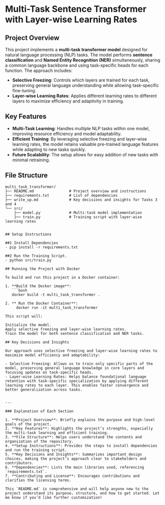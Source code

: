 # Multi-Task Sentence Transformer with Layer-wise Learning Rates

## Project Overview
This project implements a **multi-task transformer model** designed for natural language processing (NLP) tasks. The model performs **sentence classification** and **Named Entity Recognition (NER)** simultaneously, sharing a common language backbone and using task-specific heads for each function. The approach includes:
- **Selective Freezing**: Controls which layers are trained for each task, preserving general language understanding while allowing task-specific fine-tuning.
- **Layer-wise Learning Rates**: Applies different learning rates to different layers to maximize efficiency and adaptivity in training.

## Key Features
- **Multi-Task Learning**: Handles multiple NLP tasks within one model, improving resource efficiency and model adaptability.
- **Efficient Training**: By leveraging selective freezing and layer-wise learning rates, the model retains valuable pre-trained language features while adapting to new tasks quickly.
- **Future Scalability**: The setup allows for easy addition of new tasks with minimal retraining.

## File Structure
```plaintext
multi_task_transformer/
├── README.md                # Project overview and instructions
├── requirements.txt         # List of dependencies
├── write_up.md              # Key decisions and insights for Tasks 3 and 4
└── src/
    ├── model.py             # Multi-task model implementation
    ├── train.py             # Training script with layer-wise learning rates


## Setup Instructions

##1 Install Dependencies
- pip install -r requirements.txt

##2 Run the Training Script.
- python src/train.py

## Running the Project with Docker

To build and run this project in a Docker container:

1. **Build the Docker image**:
   ```bash
   docker build -t multi_task_transformer .

2. ** Run the Docker Container**:
     docker run -it multi_task_transformer

This script will:

Initialize the model.
Apply selective freezing and layer-wise learning rates.
Train the model for both sentence classification and NER tasks.

## Key Decisions and Insights

Our approach uses selective freezing and layer-wise learning rates to maximize model efficiency and adaptability:

- Selective Freezing: Allows us to train only specific parts of the model, preserving general language knowledge in core layers and focusing updates on task-specific heads.
- Layer-wise Learning Rates: Helps balance foundational language retention with task-specific specialization by applying different learning rates to each layer. This enables faster convergence and better generalization across tasks.


---

### Explanation of Each Section

1. **Project Overview**: Briefly explains the purpose and high-level goals of the project.
2. **Key Features**: Highlights the project’s strengths, especially the multi-task learning and efficient training.
3. **File Structure**: Helps users understand the contents and organization of the repository.
4. **Setup Instructions**: Provides the steps to install dependencies and run the training script.
5. **Key Decisions and Insights**: Summarizes important design choices, making the project’s approach clear to stakeholders and contributors.
6. **Dependencies**: Lists the main libraries used, referencing `requirements.txt`.
7. **Contributing and License**: Encourages contributions and clarifies the licensing terms.

This `README.md` is comprehensive and will help anyone new to the project understand its purpose, structure, and how to get started. Let me know if you’d like further customization!

